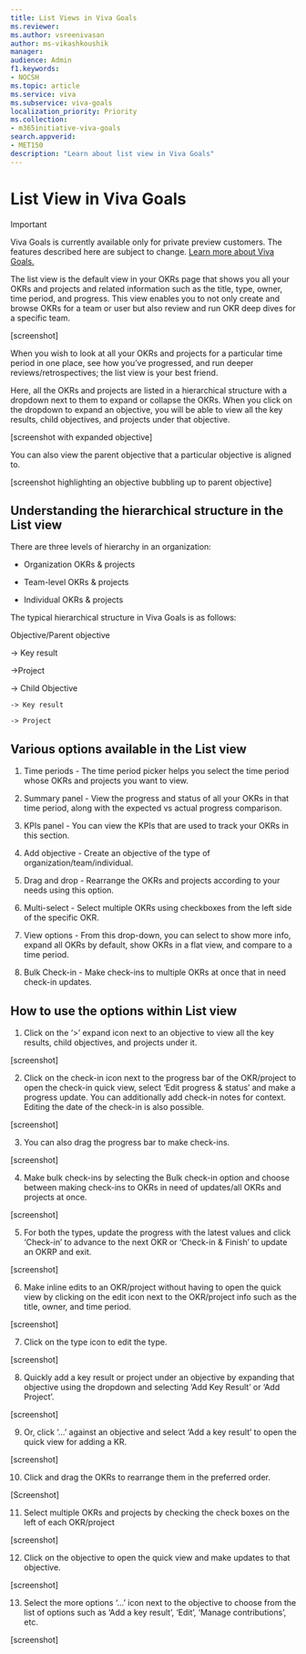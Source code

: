 ```yaml
---
title: List Views in Viva Goals
ms.reviewer: 
ms.author: vsreenivasan
author: ms-vikashkoushik
manager: 
audience: Admin
f1.keywords:
- NOCSH
ms.topic: article
ms.service: viva
ms.subservice: viva-goals
localization_priority: Priority
ms.collection:  
- m365initiative-viva-goals  
search.appverid:
- MET150
description: "Learn about list view in Viva Goals"
---
```


# List View in Viva Goals

> [!IMPORTANT] 
> Viva Goals is currently available only for private preview customers. The features described here are subject to change. [Learn more about Viva Goals.](https://go.microsoft.com/fwlink/?linkid=2189933)

The list view is the default view in your OKRs page that shows you all your OKRs and projects and related information such as the title, type, owner, time period, and progress.  This view enables you to not only create and browse OKRs for a team or user but also review and run OKR deep dives for a specific team. 

[screenshot] 

When you wish to look at all your OKRs and projects for a particular time period in one place, see how you’ve progressed, and run deeper reviews/retrospectives; the list view is your best friend.  

Here, all the OKRs and projects are listed in a hierarchical structure with a dropdown next to them to expand or collapse the OKRs. When you click on the dropdown to expand an objective, you will be able to view all the key results, child objectives, and projects under that objective.  

[screenshot with expanded objective] 

You can also view the parent objective that a particular objective is aligned to. 

[screenshot highlighting an objective bubbling up to parent objective] 

## Understanding the hierarchical structure in the List view 

There are three levels of hierarchy in an organization: 

- Organization OKRs & projects 

- Team-level OKRs & projects 

- Individual OKRs & projects  

The typical hierarchical structure in Viva Goals is as follows:

Objective/Parent objective 

-> Key result 

->Project 

-> Child Objective 

	-> Key result 

	-> Project 
  
## Various options available in the List view 

1. Time periods - The time period picker helps you select the time period whose OKRs and projects you want to view.

2. Summary panel - View the progress and status of all your OKRs in that time period, along with the expected vs actual progress comparison.

3. KPIs panel - You can view the KPIs that are used to track your OKRs in this section. 

4. Add objective - Create an objective of the type of organization/team/individual.

5. Drag and drop - Rearrange the OKRs and projects according to your needs using this option.

6. Multi-select - Select multiple OKRs using checkboxes from the left side of the specific OKR.

7. View options - From this drop-down, you can select to show more info, expand all OKRs by default, show OKRs in a flat view, and compare to a time period.

8. Bulk Check-in - Make check-ins to multiple OKRs at once that in need check-in updates.

## How to use the options within List view 

1. Click on the ‘>’ expand icon next to  an objective to view all the key results, child objectives, and projects under it.  

[screenshot] 

2. Click on the check-in icon next to the progress bar of the OKR/project to open the check-in quick view, select ‘Edit progress & status’ and make a progress update. You can additionally add check-in notes for context. Editing the date of the check-in is also possible.  

[screenshot] 

3. You can also drag the progress bar to make check-ins. 

[screenshot] 

4. Make bulk check-ins by selecting the Bulk check-in option and choose between making check-ins to OKRs in need of updates/all OKRs and projects at once. 

[screenshot] 

5. For both the types, update the progress with the latest values and click ‘Check-in’ to advance to the next OKR or ‘Check-in & Finish’ to update an OKRP and exit. 

[screenshot] 

6. Make inline edits to an OKR/project without having to open the quick view by clicking on the edit icon next to the OKR/project info such as the title, owner, and time period.  

[screenshot] 

7. Click on the type icon to edit the type. 

[screenshot] 

8. Quickly add a key result or project under an objective by expanding that objective using the dropdown and selecting ‘Add Key Result’ or ‘Add Project’. 

[screenshot] 

9. Or, click ‘...’ against an objective and select ‘Add a key result’ to open the quick view for adding a KR. 

[screenshot] 

10. Click and drag the OKRs to rearrange them in the preferred order. 

[Screenshot] 

11. Select multiple OKRs and projects by checking the check boxes on the left of each OKR/project 

[screenshot] 

12. Click on the objective to open the quick view and make updates to that objective.  

[screenshot] 

13. Select the more options ‘...’ icon next to the objective to choose from the list of options such as ‘Add a key result’, ‘Edit’, ‘Manage contributions’, etc. 

[screenshot] 
